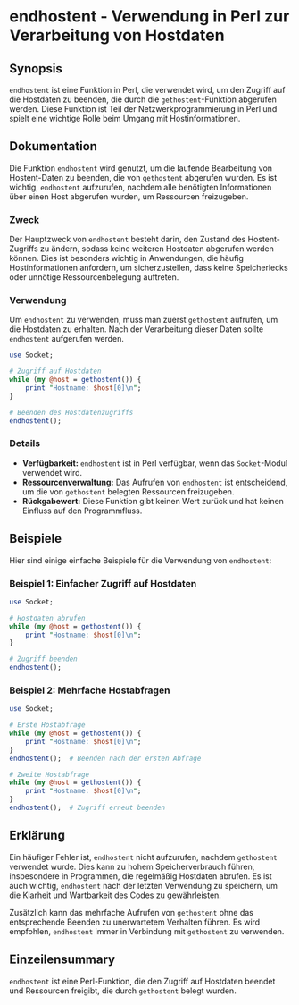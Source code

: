 <!--
Meta Description: # endhostent - Verwendung in Perl zur Verarbeitung von Hostdaten ## Synopsis `endhostent` ist eine Funktion in Perl, die verwendet wird, um den Zugrif...
Meta Keywords: endhostent, die, gethostent, hostdaten, ist
-->

# endhostent - Verwendung in Perl zur Verarbeitung von Hostdaten

## Synopsis
`endhostent` ist eine Funktion in Perl, die verwendet wird, um den Zugriff auf die Hostdaten zu beenden, die durch die `gethostent`-Funktion abgerufen werden. Diese Funktion ist Teil der Netzwerkprogrammierung in Perl und spielt eine wichtige Rolle beim Umgang mit Hostinformationen.

## Dokumentation
Die Funktion `endhostent` wird genutzt, um die laufende Bearbeitung von Hostent-Daten zu beenden, die von `gethostent` abgerufen wurden. Es ist wichtig, `endhostent` aufzurufen, nachdem alle benötigten Informationen über einen Host abgerufen wurden, um Ressourcen freizugeben.

### Zweck
Der Hauptzweck von `endhostent` besteht darin, den Zustand des Hostent-Zugriffs zu ändern, sodass keine weiteren Hostdaten abgerufen werden können. Dies ist besonders wichtig in Anwendungen, die häufig Hostinformationen anfordern, um sicherzustellen, dass keine Speicherlecks oder unnötige Ressourcenbelegung auftreten.

### Verwendung
Um `endhostent` zu verwenden, muss man zuerst `gethostent` aufrufen, um die Hostdaten zu erhalten. Nach der Verarbeitung dieser Daten sollte `endhostent` aufgerufen werden.

```perl
use Socket;

# Zugriff auf Hostdaten
while (my @host = gethostent()) {
    print "Hostname: $host[0]\n";
}

# Beenden des Hostdatenzugriffs
endhostent();
```

### Details
- **Verfügbarkeit:** `endhostent` ist in Perl verfügbar, wenn das `Socket`-Modul verwendet wird.
- **Ressourcenverwaltung:** Das Aufrufen von `endhostent` ist entscheidend, um die von `gethostent` belegten Ressourcen freizugeben.
- **Rückgabewert:** Diese Funktion gibt keinen Wert zurück und hat keinen Einfluss auf den Programmfluss.

## Beispiele
Hier sind einige einfache Beispiele für die Verwendung von `endhostent`:

### Beispiel 1: Einfacher Zugriff auf Hostdaten
```perl
use Socket;

# Hostdaten abrufen
while (my @host = gethostent()) {
    print "Hostname: $host[0]\n";
}

# Zugriff beenden
endhostent();
```

### Beispiel 2: Mehrfache Hostabfragen
```perl
use Socket;

# Erste Hostabfrage
while (my @host = gethostent()) {
    print "Hostname: $host[0]\n";
}
endhostent();  # Beenden nach der ersten Abfrage

# Zweite Hostabfrage
while (my @host = gethostent()) {
    print "Hostname: $host[0]\n";
}
endhostent();  # Zugriff erneut beenden
```

## Erklärung
Ein häufiger Fehler ist, `endhostent` nicht aufzurufen, nachdem `gethostent` verwendet wurde. Dies kann zu hohem Speicherverbrauch führen, insbesondere in Programmen, die regelmäßig Hostdaten abrufen. Es ist auch wichtig, `endhostent` nach der letzten Verwendung zu speichern, um die Klarheit und Wartbarkeit des Codes zu gewährleisten.

Zusätzlich kann das mehrfache Aufrufen von `gethostent` ohne das entsprechende Beenden zu unerwartetem Verhalten führen. Es wird empfohlen, `endhostent` immer in Verbindung mit `gethostent` zu verwenden.

## Einzeilensummary
`endhostent` ist eine Perl-Funktion, die den Zugriff auf Hostdaten beendet und Ressourcen freigibt, die durch `gethostent` belegt wurden.